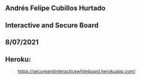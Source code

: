 ## Andrés Felipe Cubillos Hurtado
## Interactive and Secure Board
## 8/07/2021
## Heroku:
> https://secureandinteracticewhiteboard.herokuapp.com/